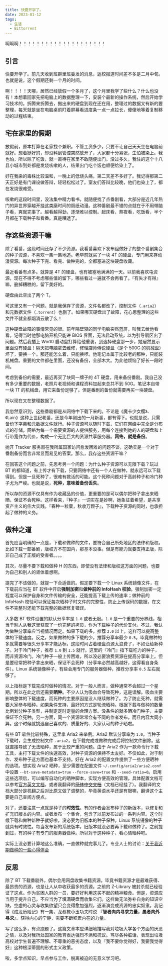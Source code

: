 ```yaml
---
title: 快要开学了。
date: 2023-01-12
tags:
  - 生活
  - Bittorrent
---
```


啊啊啊！！！！！！！！！！！！！！！！！！！！


## 引言

快要开学了。前几天收到班群里班委发的消息，返校报道时间差不多是二月中旬。也就是说，这个假期还剩一个月的时间。

啊！！！！天哪，居然已经放假一个多月了，这个月里我学了些什么？什么也没有！本想着回家先把电脑上的数据整理一下，安装个最新的操作系统，然后开始学习技术的。折腾来折腾去，搬出来的硬盘到现在还在用，整理过的数据又有新的要整理，每天就是坐在电脑桌前盯着屏幕看进度条一点一点拉长，傻傻地等着复制移动的过程结束。


## 宅在家里的假期

放假前，原本打算在老家找个兼职。不管工资多少，只要不让自己天天坐在电脑前就好。想着挺好的，却没料到管控突然放开了，大家都十分紧张，生怕被染上。我也怕，所以除了吃饭，就一直待在家里不敢随便出门。没过多久，我住的这个十八县小城市到处都是发烧咳嗽的人，结果出门吃个饭也顺便给染上了。

好在我染的毒株比较温和，一晚上的低烧头痛，第二天差不多好了。我记得那第二天正好是有门课设做答辩，轻轻松松过了。室友们答辩比较晚，他们也染上了，都在发烧很难受。

咳嗽的这段时间里，没法集中精力看书，就随便找了点番剧看，大部分是近几年热门的异世界穿越开挂这类磨时间的厕纸动漫。这种番剧最不错的点就在于不用带脑子看，爽就完事了。越看越得劲，逐渐难以控制。起床看，熬夜看，吃饭看，半个月都在下载种子和看番。真是糟透了。


## 存这些资源干嘛

除了看番，这段时间还存了不少资源。我看番喜欢下发布组做好了的整个番剧集合的种子资源，不喜欢一集一集地追。老早前就买了一块 4T 的硬盘，专门用来存动漫资源。每次种子下完、看完、做种完的，全都塞进这块硬盘收藏。

最近看番有点多。就算是 4T 的硬盘，也有被塞地满满的一天。以前我喜欢屯资源，现在不得不考虑哪些值的留下，哪些看过一遍就不会再看了。『有失才有得』嘛，删掉糟糕的，留下美好的。

硬盘由此空出了两个 T。

可这里又有一个问题，就是我保存了资源，文件名都改了，控制文件（`.aria2`）和元数据文件（`.torrent`）也删了。如果哪天硬盘出了故障，花心思整理的这些文件不就全都烟消云散了么！

这种硬盘故障的事情常见的很。前年隔壁寝的同学电脑突然蓝屏，叫我去给他看看。记得当时他那电脑开机只能进 BIOS 界面，无法启动系统，以为引导扇区出了问题。然后我插上 Win10 启动盘打算给他重装，到选择硬盘那一步，她居然显示里面没有硬盘！隔天把电脑拿去维修，修理店师傅说硬盘（是个 500G 的机械盘）坏了，要换一个。那还能怎么着，只能换啰。他笔记本属于比较老的那种，只能装机械盘。重要的文件都在里面，还没有备份，全部木大。为此他烦恼了好长一段时间。

考虑到备份的需要，最近再买了块同一牌子的 4T 硬盘，用来备份番剧。我自己没有多少重要的数据，老照片老视频和课程资料加起来总共不到 50G。笔记本自带一块 1T 的机械盘，用它来备份足够了。但是番剧的备份就需要再买一块硬盘。

所以现在又在整理数据了。

我忽然意识到，这些番剧都是从网络中下载下来的。不论是《魔卡少女樱》、《Lain》这种上世纪老番，还是今年刚出的一月新番，都有得下。也就是说，只需备份下字幕和元数据文件就行。种子资源可以随时下载，它们在网络中完全是分布式的存储。网络为每一个需要资源的人提供服务，用每个连接到她的人的硬盘和上行带宽作为代价，构成一个无比巨大的资源共享服务器。**网络，就是备份**。

抛开 Tracker 服务器在我所属国家访问愈发困难的问题不谈，这确实是一个对于番剧备份而言非常显而易见的答案。那么，我存这些资源干嘛？

在回答这个问题之前，先思考另一个问题：为什么种子资源可以无限下载？玩过 BT 的都知道，有上传才有下载，只要网络中还有一个人在做种，就永远可以下载得到。但是一旦死种了，很难有救活的可能。这个死种问题对于高龄种子和冷门种子尤为严峻。也就是说，**死种，意味着备份丢失**。

所以存的资源不仅具有作为收藏品的价值，更重要的是可以偶尔把种子拿出来晒晒，保证不会死种。这样看来，『种子』一词实在是妙啊，她象征着希望，是共享资产主义的伟大实践。『春种一粒粟，秋收万颗子』，下载种子资源的同时，也承担起了做种的义务。


## 做种之道

首先应当明确的一点是，下载和做种的文件，要符合自己所处地区的法律和版权。比如下载一部番剧，版权方不在国内，那基本没事。但是有能力就要支持正版，除非自己成了正版的受害者。。。。

其次，尽量不要下载和做种 H 的东西，即使没有法律和版权这方面的问题，也要为自己和别人的肾体着想啊。

提完了不该做的，就提一下合适做的。假定要下载一个 Linux 系统镜像文件，在下载前应当在 BT 软件中开启**强制加密**和**做种前的 InfoHash 校验**。强制加密一定程度可以保护自身和文件传输的安全，还能提高下载上传的速率；做种前的 InfoHash 校验可以保证每次晒种子时文件的完整性，防止上传误码的数据，在文件不完整时还能下载完整的数据修复错误。

大多数 BT 软件设置的默认分享率是 `1.0` 或者无限。`1.0` 是一个重要的分界线，相当于别人从我这里获取了一份完整的拷贝，作为下载种子的代价支付。不过，我认为做种分享率应当视情况而定。如果下载的多，推荐 `2.0` 以上，这样可以提高整体的下载速度。反之，如果做种的多下载的少，推荐分享率最少 `0.5`。毕竟做种的多就需要等很久分享率才能达标，这段时间占着硬盘资源太浪费了，不如让给新种子。对于冷门种子，推荐 `1.0` 到 `1.5` 就行。这里的『冷门』指下载吃力的种子，而非资源冷门。冷门种子一般上传困难，所以没必要浪费资源在提高分享率上。但是要经常把种子拿出来晒，保证不会死种（分享率必然越高越好，这得看自身条件）。Linux 系统镜像种子，有些会用专门的服务器做种，推荐分享率 `0.5` 左右就够了。

以上指标是下载完成时做种的情况。对于一般人而言，做种通常不会超过一个星期。所以在此之后还需要**晒种**。不少人认为吸血会导致死种，这是误解。吸血主要影响整体的下载速度，而死种的主要原因是没人继续做种了。为了防止死种，就需要大家参与晒种。如果条件支持，最好的方式是轮流晒种。根据下载与做种的数量比例划分种子类型，并制定定时定量的合理方案。没条件的就多晒冷门种子，主要保证不会死种。另一方面，同一个资源常常会有不同的作者发布，而且内容大同小异。这个时候就挑选自己喜欢的、质量好的、大家认可的种子晒啦。

有些 BT 软件比较特殊，这里拿 Aria2 来举例。Aria2 默认分享率为 `1.0`。当种子下载时，会生成控制文件 `.aria2`，在下载完成或做种完成后将控制文件删除。这就直接导致了无法晒种，属于比较严重的问题。由于 Aria2 作为一款命令行下载工具，主打下载文件的快速高效，对种子资源的保持不太友好。不仅如此，对于制作、发布种子这方面也基本不支持。好在 Aria2 的配置文件提供了一些方便晒种的选项。想实现 Aria2 晒种，至少需要在配置文件 `~/.config/aria2/aria2.conf` 中设置 `--bt-save-metadata=true` `--force-save=true` 和 `--seed-ratio=0`。启用这些选项后，可以编写自动化的晒种脚本，实现方便高效的管理。具体配置文档可以参考[官方英文文档](https://aria2.github.io/manual/en/html/aria2c.html)，或者我翻译的~~[简体中文文档](/docs/category/aria2-中文文档)~~（文档已经挂了）。我翻译的文档大部分是机翻之后对比原文做了调整的，毕竟英语水平还是有限嘛，翻译这个主要是自己查阅方便点。

对了，还要注意一点就是种子的**时效性**。有的作者会发布种子的新版本，以修复和扩充旧版本的内容。或者发布一个集合，包含了以前发布过的一系列内容。这个时候下载和做种新种子就好啦，没必要为旧版本的种子保种。Linux 系统镜像的种子就具有时效性。每当发布新的系统版本，旧版本就没必要再下载和做种了。之前提到过，有的种子有专门的服务器做种。所以对于这种种子，看心情晒种吧。

实际上没必要计算地这么准确，一直做种就完事儿了。专业人士的讨论：[关于我近期做种的一些心得体会](https://www.cometbbs.com/t/关于我近期做种的一些心得体会/71756)


## 反思

除了 BT 下载番剧外，偶尔会用网盘收集书籍资源。毕竟书籍资源才是最难获得、最昂贵的资源，也是让人从中收获最多的资源。之前的 Z-Library 被封杀就已经验证了这点。作为贫困人群的一员，要好好利用这买不起的精神粮食。但是，资源应当用于提升自己，不应当为了填满硬盘而收集它们。这样做无法弥补自身的知识空缺，空虚的心灵与收集欲望只会变得愈加强烈，逐渐演变成资源的忠实奴隶。我记得《成龙历险记》有一集，龙叔教小玉功夫时说 『**智者向内寻求力量，愚者向外寻求**』。获得内心的宁静，需要不断积累内在的力量。

写了这么多，有点跑题了。这篇文章本应详细地描写我对垃圾大学各个方面的厌恶之情，以及对我所处国家的教育表达强烈不满和抗议。骂尽各种脏话，表现出垃圾高校对学生普遍不理解、不尊重的恶劣态度，以及『我不要你觉得好，我要我觉得好』这种根深蒂固的形式主义政策。

唉，多学点知识，早点参与工作，脱离被迫的无意义学习吧。
